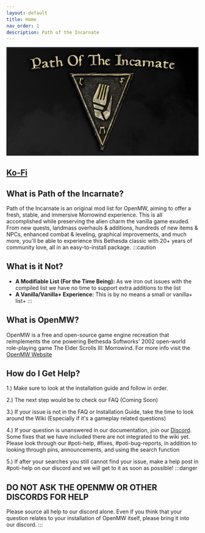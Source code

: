 ```yaml
---
layout: default
title: Home
nav_order: 1
description: Path of the Incarnate
---
```


![POTI](https://github.com/clayby99/path-of-the-incarnate/blob/main/POTI_Wabbajack.png?raw=true)

## **[Ko-Fi](https://ko-fi.com/clayby15173)**

## **What is Path of the Incarnate?**
Path of the Incarnate is an original mod list for OpenMW, aiming to offer a fresh, stable, and immersive Morrowind experience. This is all accomplished while preserving the alien charm the vanilla game exuded. From new quests, landmass overhauls & additions, hundreds of new items & NPCs, enhanced combat & leveling, graphical improvements, and much more, you'll be able to experience this Bethesda classic with 20+ years of community love, all in an easy-to-install package.
:::caution
## **What is it Not?**
- **A Modifiable List (For the Time Being):** As we iron out issues with the compiled list we have no time to support extra additions to the list
- **A Vanilla/Vanilla+ Experience:** This is by no means a small or vanilla+ list+
:::
## **What is OpenMW?**
OpenMW is a free and open-source game engine recreation that reimplements the one powering Bethesda Softworks' 2002 open-world role-playing game The Elder Scrolls III: Morrowind. For more info visit the [OpenMW Website](https://openmw.org/en/)

## **How do I Get Help?**
1.) Make sure to look at the installation guide and follow in order.

2.) The next step would be to check our FAQ (Coming Soon)

3.) If your issue is not in the FAQ or Installation Guide, take the time to look around the Wiki (Especially if it's a gameplay related questions)

4.) If your question is unanswered in our documentation, join our [Discord](https://discord.gg/43EhRjU). Some fixes that we have included there are not integrated to the wiki yet. Please look through our #poti-help, #fixes, #poti-bug-reports, in addition to looking through pins, announcements, and using the search function

5.) If after your searches you still cannot find your issue, make a help post in #poti-help on our discord and we will get to it as soon as possible!
:::danger
## DO NOT ASK THE OPENMW OR OTHER DISCORDS FOR HELP

Please source all help to our discord alone. Even if you think that your question relates to your installation of OpenMW itself, please bring it into our discord.
:::